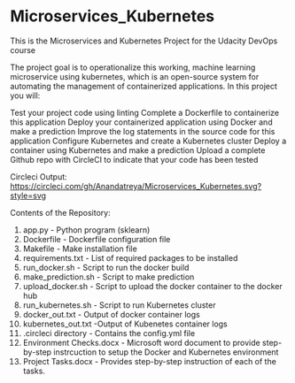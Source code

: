 # Microservices_Kubernetes
This is the Microservices and Kubernetes Project for the Udacity DevOps course

The project goal is to operationalize this working, machine learning microservice using kubernetes, which is an open-source system for automating the management of containerized applications. In this project you will:

Test your project code using linting
Complete a Dockerfile to containerize this application
Deploy your containerized application using Docker and make a prediction
Improve the log statements in the source code for this application
Configure Kubernetes and create a Kubernetes cluster
Deploy a container using Kubernetes and make a prediction
Upload a complete Github repo with CircleCI to indicate that your code has been tested

Circleci Output:
https://circleci.com/gh/Anandatreya/Microservices_Kubernetes.svg?style=svg


Contents of the Repository:
1. app.py - Python program (sklearn)
2. Dockerfile - Dockerfile configuration file
3. Makefile - Make installation file
4. requirements.txt - List of required packages to be installed
5. run_docker.sh - Script to run the docker build
6. make_prediction.sh - Script to make prediction
7. upload_docker.sh - Script to upload the docker container to the docker hub
8. run_kubernetes.sh - Script to run Kubernetes cluster
9. docker_out.txt - Output of docker container logs
10. kubernetes_out.txt -Output of Kubenetes container logs
11. .circleci directory - Contains the config.yml file
12. Environment Checks.docx - Microsoft word document to provide step-by-step instrcuction to setup the Docker and Kubernetes environment
13. Project Tasks.docx - Provides step-by-step instruction of each of the tasks.
